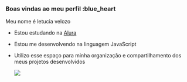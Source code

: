 ### Boas vindas ao meu perfil :blue_heart

Meu nome é letucia velozo

- Estou estudando na [Alura](https://www.alura.com.br)
- Estou me desenvolvendo na linguagem JavaScript
- Utilizo esse espaço para minha organização e compartilhamento dos meus projetos desenvolvidos


  ![](https://media.tenor.com/X_q9aZ5IhnMAAAAC/angry-bird-red.gif)
  

  

